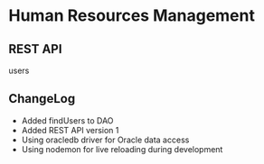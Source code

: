 # Human Resources Management

## REST API

users


## ChangeLog

 - Added findUsers to DAO
 - Added REST API version 1
 - Using oracledb driver for Oracle data access
 - Using nodemon for live reloading during development